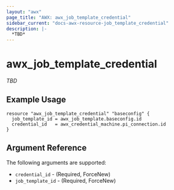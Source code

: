 ```yaml
---
layout: "awx"
page_title: "AWX: awx_job_template_credential"
sidebar_current: "docs-awx-resource-job_template_credential"
description: |-
  *TBD*
---
```


# awx_job_template_credential

*TBD*

## Example Usage

```hcl
resource "awx_job_template_credential" "baseconfig" {
  job_template_id = awx_job_template.baseconfig.id
  credential_id   = awx_credential_machine.pi_connection.id
}
```

## Argument Reference

The following arguments are supported:

* `credential_id` - (Required, ForceNew) 
* `job_template_id` - (Required, ForceNew) 

